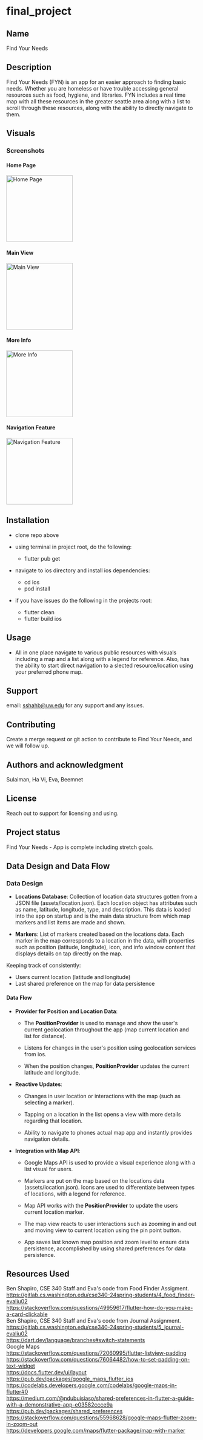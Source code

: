# final_project

## Name
Find Your Needs

## Description
Find Your Needs (FYN) is an app for an easier approach to finding basic needs. Whether you are homeless or have trouble accessing general resources such as food, hygiene, and libraries. FYN includes a real time map with all these resources in the greater seattle area along with a list to scroll through these resources, along with the ability to directly navigate to them.

## Visuals
### Screenshots

#### Home Page
<img src="assets/visuals/home_page.png" alt="Home Page" width="175"/>

#### Main View
<img src="assets/visuals/main_view.png" alt="Main View" width="175"/>

#### More Info
<img src="assets/visuals/more_info.png" alt="More Info" width="175"/>

#### Navigation Feature
<img src="assets/visuals/navigation_feature.png" alt="Navigation Feature" width="175"/>

## Installation
- clone repo above
- using terminal in project root, do the following:
    - flutter pub get
- navigate to ios directory and install ios dependencies:
    - cd ios
    - pod install

- if you have issues do the following in the projects root:
    - flutter clean
    - flutter build ios

## Usage
- All in one place navigate to various public resources with visuals including a map and a list along with a legend for reference. Also, has the ability to start direct navigation to a slected resource/location using your preferred phone map.

## Support
email: sshahb@uw.edu for any support and any issues.

## Contributing
Create a merge request or git action to contribute to Find Your Needs, and we will follow up.

## Authors and acknowledgment
Sulaiman, 
Ha Vi, 
Eva, 
Beemnet 

## License
Reach out to support for licensing and using.

## Project status
Find Your Needs - App is complete including stretch goals.

## Data Design and Data Flow
### Data Design

*   **Locations Database**: Collection of location data structures gotten from a JSON file (assets/location.json). Each location object has attributes such as name, latitude, longitude, type, and description. This data is loaded into the app on startup and is the main data structure from which map markers and list items are made and shown.
    
*   **Markers**: List of markers created based on the locations data. Each marker in the map corresponds to a location in the data, with properties such as position (latitude, longitude), icon, and info window content that displays details on tap directly on the map.

Keeping track of consistently:
- Users current location (latitude and longitude)
- Last shared preference on the map for data persistence

#### Data Flow

*   **Provider for Position and Location Data**:
    
    *   The **PositionProvider** is used to manage and show the user's current geolocation throughout the app (map current location and list for distance).        
    *   Listens for changes in the user's position using geolocation services from ios.
        
    *   When the position changes, **PositionProvider** updates the current latitude and longitude.
                
*   **Reactive Updates**:
    
    *   Changes in user location or interactions with the map (such as selecting a marker).
        
    *   Tapping on a location in the list opens a view with more details regarding that location.

    *   Ability to navigate to phones actual map app and instantly provides navigation details.
        
*   **Integration with Map API**:
    
    *   Google Maps API is used to provide a visual experience along with a list visual for users.
        
    *   Markers are put on the map based on the locations data (assets/location.json). Icons are used to differentiate between types of locations, with a legend for reference.
        
    *   Map API works with the **PositionProvider** to update the users current location marker.
        
    *   The map view reacts to user interactions such as zooming in and out and moving view to current location using the pin point button.
        
    *   App saves last known map position and zoom level to ensure data persistence, accomplished by using shared preferences for data persistence.

## Resources Used
Ben Shapiro, CSE 340 Staff and Eva's code from Food Finder Assigment. https://gitlab.cs.washington.edu/cse340-24spring-students/4_food_finder-evaliu02 <br/>
https://stackoverflow.com/questions/49959617/flutter-how-do-you-make-a-card-clickable <br/>
Ben Shapiro, CSE 340 Staff and Eva's code from Journal Assignment. https://gitlab.cs.washington.edu/cse340-24spring-students/5_journal-evaliu02 <br/>
https://dart.dev/language/branches#switch-statements <br/>
Google Maps <br/>
https://stackoverflow.com/questions/72060995/flutter-listview-padding <br/>
https://stackoverflow.com/questions/76064482/how-to-set-padding-on-text-widget <br/>
https://docs.flutter.dev/ui/layout <br/>
https://pub.dev/packages/google_maps_flutter_ios<br/>
https://codelabs.developers.google.com/codelabs/google-maps-in-flutter#0 <br/>
https://medium.com/@ndubuisiaso/shared-preferences-in-flutter-a-guide-with-a-demonstrative-app-e03582ccce9a <br/>
https://pub.dev/packages/shared_preferences <br/>
https://stackoverflow.com/questions/55968628/google-maps-flutter-zoom-in-zoom-out <br/>
https://developers.google.com/maps/flutter-package/map-with-marker <br/>
